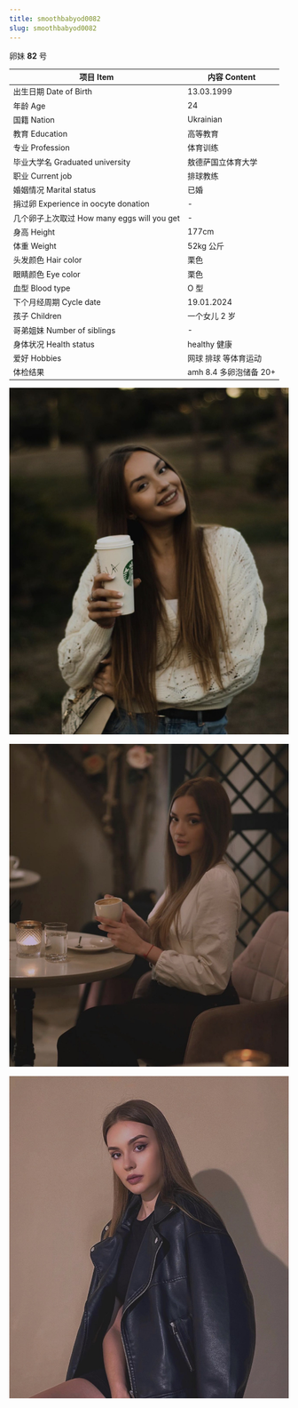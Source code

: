 ```yaml
---
title: smoothbabyod0082
slug: smoothbabyod0082
---
```


卵妹 **82** 号

| 项目 Item | 内容 Content |
|-----------|-------------|
| 出生日期 Date of Birth | 13.03.1999 |
| 年龄 Age | 24 |
| 国籍 Nation | Ukrainian |
| 教育 Education | 高等教育 |
| 专业 Profession | 体育训练 |
| 毕业大学名 Graduated university | 敖德萨国立体育大学 |
| 职业 Current job | 排球教练 |
| 婚姻情况 Marital status | 已婚 |
| 捐过卵 Experience in oocyte donation | - |
| 几个卵子上次取过 How many eggs will you get | - |
| 身高 Height | 177cm |
| 体重 Weight | 52kg 公斤 |
| 头发颜色 Hair color | 栗色 |
| 眼睛颜色 Eye color | 栗色 |
| 血型 Blood type | O 型 |
| 下个月经周期 Cycle date | 19.01.2024 |
| 孩子 Children | 一个女儿 2 岁 |
| 哥弟姐妹 Number of siblings | - |
| 身体状况 Health status | healthy 健康 |
| 爱好 Hobbies | 网球 排球 等体育运动 |
| 体检结果 | amh 8.4 多卵泡储备 20+ |

![图片 4](images/smoothbabyod0082_4.jpg)

![图片 5](images/smoothbabyod0082_5.jpg)

![图片 6](images/smoothbabyod0082_6.jpg)
